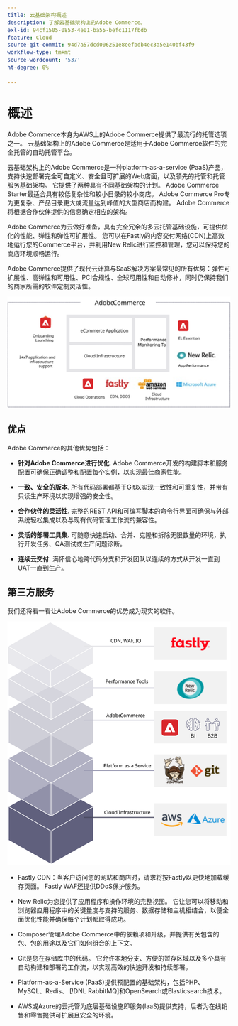 ```yaml
---
title: 云基础架构概述
description: 了解云基础架构上的Adobe Commerce。
exl-id: 94cf1505-0853-4e01-ba55-befc1117fbdb
feature: Cloud
source-git-commit: 94d7a57dcd006251e8eefbdb4ec3a5e140bf43f9
workflow-type: tm+mt
source-wordcount: '537'
ht-degree: 0%

---
```


# 概述

Adobe Commerce本身为AWS上的Adobe Commerce提供了最流行的托管选项之一。 云基础架构上的Adobe Commerce是适用于Adobe Commerce软件的完全托管的自动托管平台。

云基础架构上的Adobe Commerce是一种platform-as-a-service (PaaS)产品，支持快速部署完全可自定义、安全且可扩展的Web店面，以及领先的托管和托管服务基础架构。 它提供了两种具有不同基础架构的计划。 Adobe Commerce Starter最适合具有较低复杂性和较小目录的较小商店。 Adobe Commerce Pro专为更复杂、产品目录更大或流量达到峰值的大型商店而构建。 Adobe Commerce将根据合作伙伴提供的信息确定相应的架构。

Adobe Commerce为云做好准备，具有完全冗余的多云托管基础设施，可提供优化的性能、弹性和弹性可扩展性。 您可以在Fastly的内容交付网络(CDN)上高效地运行您的Commerce平台，并利用New Relic进行监控和管理，您可以保持您的商店环境顺畅运行。

Adobe Commerce提供了现代云计算与SaaS解决方案最常见的所有优势：弹性可扩展性、高弹性和可用性、PCI合规性、全球可用性和自动修补，同时仍保持我们的商家所需的软件定制灵活性。

![在云基础架构上显示Adobe Commerce的架构元素的图表](../../../assets/playbooks/adobe-commerce-cloud-infrastructure.svg)

## 优点

Adobe Commerce的其他优势包括：

- **针对Adobe Commerce进行优化**. Adobe Commerce开发的构建脚本和服务配置可确保正确调整和配置每个实例，以实现最佳商家性能。

- **一致、安全的版本**. 所有代码部署都基于Git以实现一致性和可重复性，并带有只读生产环境以实现增强的安全性。

- **合作伙伴的灵活性**. 完整的REST API和可编写脚本的命令行界面可确保与外部系统轻松集成以及与现有代码管理工作流的兼容性。

- **灵活的部署工具集**. 可随意快速启动、合并、克隆和拆除无限数量的环境，执行开发任务、QA测试或生产问题诊断。

- **连续云交付**. 满怀信心地跨代码分支和开发团队以连续的方式从开发一直到UAT一直到生产。

## 第三方服务

我们还将看一看让Adobe Commerce的优势成为现实的软件。

![在云基础架构技术栈栈上显示Adobe Commerce的图](../../../assets/playbooks/cloud-tech-stack.svg)

- Fastly CDN：当客户访问您的网站和商店时，请求将按Fastly以更快地加载缓存页面。 Fastly WAF还提供DDoS保护服务。

- New Relic为您提供了应用程序和操作环境的完整视图。 它让您可以将移动和浏览器应用程序中的关键量度与支持的服务、数据存储和主机相结合，以便全面优化性能并确保每个计划都取得成功。

- Composer管理Adobe Commerce中的依赖项和升级，并提供有关包含的包、包的用途以及它们如何组合的上下文。

- Git是您在存储库中的代码。 它允许本地分支、方便的暂存区域以及多个具有自动构建和部署的工作流，以实现高效的快速开发和持续部署。

- Platform-as-a-Service (PaaS)提供预配置的基础架构，包括PHP、MySQL、Redis、 [!DNL RabbitMQ]和OpenSearch或Elasticsearch技术。

- AWS或Azure的云托管为底层基础设施即服务(IaaS)提供支持，后者为在线销售和零售提供可扩展且安全的环境。
